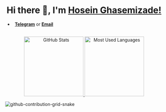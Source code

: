 <h1 align="center"> Hi there 👋, I'm <a href="https://www.linkedin.com/in/hosein-ghasemizade/">Hosein Ghasemizade!</a></h1>
<!-- <h3 align="center"> Currently learning 😜</h3> -->

<!-- - &ensp;I’m currently learning -->
- &ensp;[**Telegram**][telegram] or [**Email**][email]

<div align="center">
  <br>
  <a href="#">
    <img height="190rem" alt="GitHub Stats" src="https://github-readme-stats.vercel.app/api?username=ghasemizade&show_icons=true&title_color=007acc&icon_color=007acc&text_color=007acc&bg_color=00000000&border_radius=15&border_color=00000000&count_private=true&hide=contribs&hide_rank=true"/>
  </a>
  <a href="#">
    <img height="190rem" alt="Most Used Languages" src="https://github-readme-stats.vercel.app/api/top-langs/?username=ghasemizade&langs_count=6&layout=compact&title_color=007acc&icon_color=007acc&text_color=007acc&bg_color=00000000&border_radius=15&border_color=00000000&hide=jupyter%20notebook"/>
  </a>
</div> 

[jibres]: https://jibres.com 
[website]: https://ghasemizade.com
[twitter]: https://twitter.com/mrghasemizade
[linkedin]: https://www.linkedin.com/in/hosein-ghasemizade/
[github]: https://github.com/ghasemizade
[instagram]: https://www.instagram.com/hosein.ghasemizade
[email]: mailto:hosein@ghasemizade.com
[telegram]: https://t.me/Hosein_ghasemizade

![github-contribution-grid-snake](https://user-images.githubusercontent.com/92257857/185132394-ca23135f-52eb-44b9-ae34-db36bd0f5267.gif)
